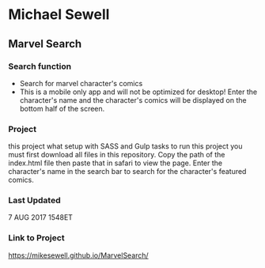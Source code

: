 # Michael Sewell
## Marvel Search
### Search function
+ Search for marvel character's comics
+ This is a mobile only app and will not be optimized for desktop!
Enter the character's name and the character's comics will be displayed on the bottom half of the screen.
### Project
this project what setup with SASS and Gulp tasks
to run this project you must first download all files in this repository. Copy the path of the index.html file then paste that in safari to view the page. Enter the character's name in the search bar to search for the character's featured comics.
### Last Updated
7 AUG 2017 1548ET
### Link to Project
https://mikesewell.github.io/MarvelSearch/
